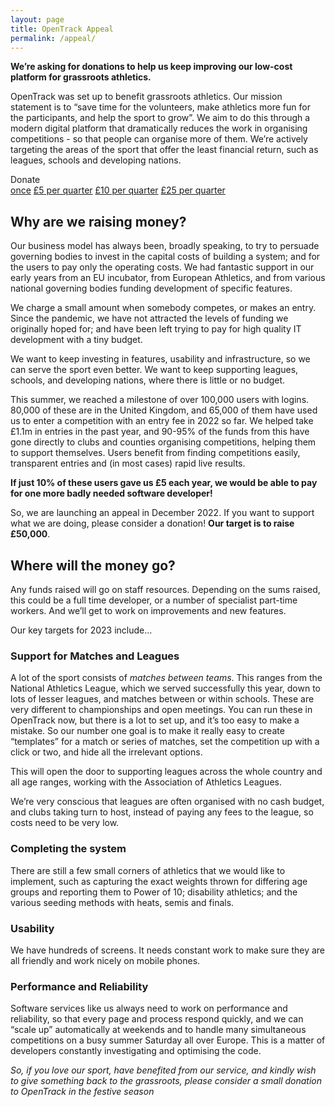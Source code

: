 ```yaml
---
layout: page
title: OpenTrack Appeal
permalink: /appeal/
---
```


**We’re asking for donations to help us keep improving our low-cost platform for grassroots athletics.**



OpenTrack was set up to benefit grassroots athletics.  Our mission statement is to “save time for the volunteers, make athletics more fun for the participants, and help the sport to grow”. We aim to do this through a modern digital platform that dramatically reduces the work in organising competitions - so that people can organise more of them.   We’re actively targeting the areas of the sport that offer the least financial return, such as leagues, schools and developing nations.  

Donate  
<a href="https://donate.stripe.com/eVaaIJeNS8OL7044gg" class="btn btn-primary">once</a>
<a href="https://donate.stripe.com/fZe8AB6hm7KH1FK7su" class="btn btn-warning">£5 per quarter</a>
<a href="https://donate.stripe.com/6oE5op2165Cz3NSbIL" class="btn btn-danger">£10 per quarter</a>
<a href="https://donate.stripe.com/aEUeYZ0X23urbgk3cg" class="btn btn-success">£25 per quarter</a>

## Why are we raising money?

Our business model has always been, broadly speaking, to try to persuade governing bodies to invest in the capital costs of building a system; and for the users to pay only the operating costs.  We had fantastic support in our early years from an EU incubator, from European Athletics, and from various national governing bodies funding development of specific features.  

We charge a small amount when somebody competes, or makes an entry. Since the pandemic, we have not attracted the levels of funding we originally hoped for; and have been left trying to pay for high quality IT development with a tiny budget.  

We want to keep investing in features, usability and infrastructure, so we can serve the sport even better.    We want to keep supporting leagues, schools, and developing nations, where there is little or no budget.

This summer, we reached a milestone of over 100,000 users with logins.  80,000 of these are in the United Kingdom, and 65,000 of them have used us to enter a competition with an entry fee in 2022 so far.  We helped take £1.1m in entries in the past year, and 90-95% of the funds from this have gone directly to clubs and counties organising competitions, helping them to support themselves.   Users benefit from finding competitions easily, transparent entries and (in most cases) rapid live results.  

**If just 10% of these users gave us £5 each year, we would be able to pay for one more badly needed software developer!**

So, we are launching an appeal in December 2022.  If you want to support what we are doing, please consider a donation! **Our target is to raise £50,000**.

## Where will the money go?

Any funds raised will go on staff resources.  Depending on the sums raised, this could be a full time developer, or a number of specialist part-time workers.  And we’ll get to work on improvements and new features.

Our key targets for 2023 include… 

### Support for Matches and Leagues

A lot of the sport consists of _matches between teams_. This ranges from the National Athletics League, which we served successfully this year, down to lots of lesser leagues, and matches between or within schools.   These are very different to championships and open meetings.
You can run these in OpenTrack now, but there is a lot to set up, and it’s too easy to make a mistake.  So our number one goal is to make it really easy to create “templates” for a match or series of matches, set the competition up with a click or two, and hide all the irrelevant options. 

This will open the door to supporting leagues across the whole country and all age ranges, working with the Association of Athletics Leagues.

We’re very conscious that leagues are often organised with no cash budget, and clubs taking turn to host, instead of paying any fees to the league, so costs need to be very low.  

### Completing the system

There are still a few small corners of athletics that we would like to implement, such as capturing the exact weights thrown for differing age groups and reporting them to Power of 10; disability athletics; and the various seeding methods with heats, semis and finals.

### Usability

We have hundreds of screens.  It needs constant work to make sure they are all friendly and work nicely on mobile phones.

### Performance and Reliability

Software services like us always need to work on performance and reliability, so that every page and process respond quickly, and we can “scale up” automatically at weekends and to handle many simultaneous competitions on a busy summer Saturday all over Europe. This is a matter of developers constantly investigating and optimising the code.

*So, if you love our sport, have benefited from our service, and kindly wish to give something back to the grassroots, please consider a small donation to OpenTrack in the festive season*



